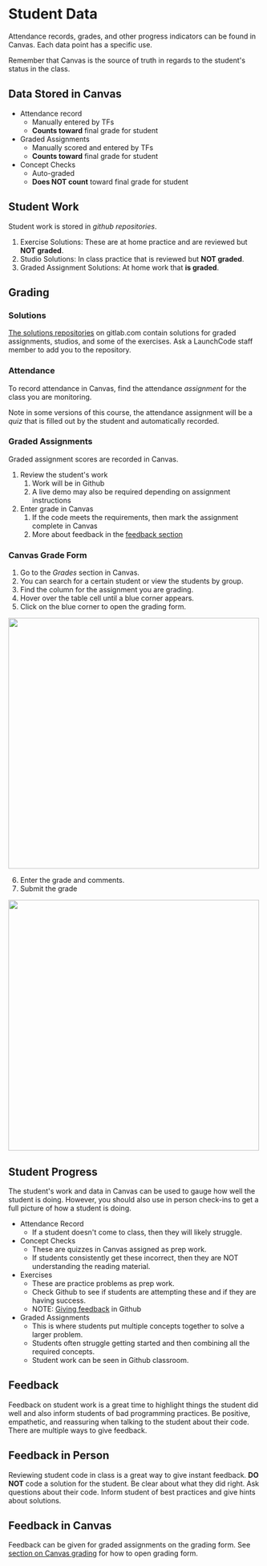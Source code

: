 # Student Data

Attendance records, grades, and other progress indicators can be found in Canvas. Each data point has a specific use.

Remember that Canvas is the source of truth in regards to the student's status in the class.

## Data Stored in Canvas

* Attendance record
  * Manually entered by TFs
  * **Counts toward** final grade for student
* Graded Assignments
  * Manually scored and entered by TFs
  * **Counts toward** final grade for student
* Concept Checks
  * Auto-graded
  * **Does NOT count** toward final grade for student

## Student Work

Student work is stored in *github repositories*.

1. Exercise Solutions: These are at home practice and are reviewed but **NOT graded**.
1. Studio Solutions: In class practice that is reviewed but **NOT graded**.
1. Graded Assignment Solutions: At home work that **is graded**.

## Grading

### Solutions

[The solutions repositories](https://gitlab.com/LaunchCodeEducation) on gitlab.com contain solutions for graded assignments, studios, and some of the exercises. Ask a LaunchCode staff member to add you to the repository.

### Attendance

To record attendance in Canvas, find the attendance *assignment* for the class you are monitoring.

Note in some versions of this course, the attendance assignment will be a *quiz* that is filled out by the student and automatically recorded.

### Graded Assignments

Graded assignment scores are recorded in Canvas.

1. Review the student's work
   1. Work will be in Github
   1. A live demo may also be required depending on assignment instructions
1. Enter grade in Canvas
   1. If the code meets the requirements, then mark the assignment complete in Canvas
   1. More about feedback in the [feedback section](https://github.com/LaunchCodeEducation/csharp-web-development/wiki/Grading-and-Student-Progress#feedback)

### Canvas Grade Form

1. Go to the *Grades* section in Canvas.
2. You can search for a certain student or view the students by group.
3. Find the column for the assignment you are grading.
4. Hover over the table cell until a blue corner appears.
5. Click on the blue corner to open the grading form.

<div>
<img style="width: 500px;" src="https://raw.githubusercontent.com/LaunchCodeEducation/csharp-web-development-wiki/master/wiki-materials/canvas-grade-hover.png"/>
</div>

6. Enter the grade and comments.
7. Submit the grade

<div>
<img style="width: 500px;" src="https://raw.githubusercontent.com/LaunchCodeEducation/csharp-web-development-wiki/master/wiki-materials/canvas-grade-submission.png"/>
</div>

## Student Progress

The student's work and data in Canvas can be used to gauge how well the student is doing. However, you should also use in person check-ins to get a full picture of how a student is doing.

* Attendance Record
  * If a student doesn't come to class, then they will likely struggle.
* Concept Checks
  * These are quizzes in Canvas assigned as prep work.
  * If students consistently get these incorrect, then they are NOT understanding the reading material.
* Exercises
  * These are practice problems as prep work.
  * Check Github to see if students are attempting these and if they are having success.
  * NOTE: [Giving feedback](https://github.com/LaunchCodeEducation/csharp-web-development/wiki/Grading-and-Student-Progress#feedback) in Github
* Graded Assignments
  * This is where students put multiple concepts together to solve a larger problem.
  * Students often struggle getting started and then combining all the required concepts.
  * Student work can be seen in Github classroom.

## Feedback

Feedback on student work is a great time to highlight things the student did well and also inform students of bad programming practices. Be positive, empathetic, and reassuring when talking to the student about their code. There are multiple ways to give feedback.

## Feedback in Person

Reviewing student code in class is a great way to give instant feedback. **DO NOT** code a solution for the student. Be clear about what they did right. Ask questions about their code. Inform student of best practices and give hints about solutions.

## Feedback in Canvas

Feedback can be given for graded assignments on the grading form. See [section on Canvas grading](https://github.com/LaunchCodeEducation/csharp-web-development/wiki/Grading-and-Student-Progress#canvas-grade-form) for how to open grading form.
